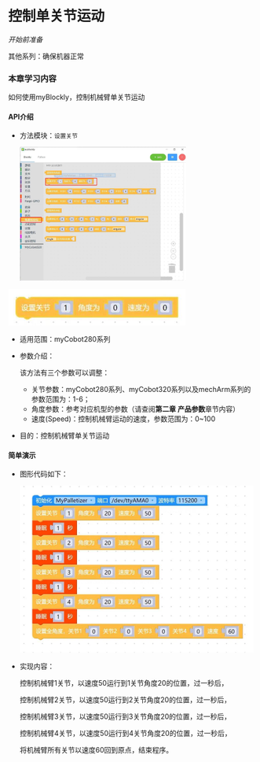 # 控制单关节运动

<i>开始前准备</i>

其他系列：确保机器正常

### 本章学习内容

如何使用myBlockly，控制机械臂单关节运动

#### API介绍

* 方法模块：`设置关节`

  <img src="../../../../resource\3-FunctionsAndApplications\6.developmentGuide\myBlocklyAndUlFlow\singlearm/单关节运动1.jpg" style="zoom: 33%;" />



<img src="../../../../resource\3-FunctionsAndApplications\6.developmentGuide\myBlocklyAndUlFlow\singlearm/单关节运动2.jpg" style="zoom: 67%;" />

* 适用范围：myCobot280系列

* 参数介绍：

  该方法有三个参数可以调整：

  * 关节参数：myCobot280系列、myCobot320系列以及mechArm系列的参数范围为：1-6；

  - 角度参数：参考对应机型的参数（请查阅**第二章 产品参数**章节内容）
  - 速度(Speed)：控制机械臂运动的速度，参数范围为：0~100

* 目的：控制机械臂单关节运动

#### 简单演示

* 图形代码如下：

  <img src="../../../../resource\3-FunctionsAndApplications\6.developmentGuide\myBlocklyAndUlFlow\singlearm/单关节运动demo.jpg" style="zoom: 50%;" />

* 实现内容：

  控制机械臂1关节，以速度50运行到1关节角度20的位置，过一秒后，

  控制机械臂2关节，以速度50运行到2关节角度20的位置，过一秒后，

  控制机械臂3关节，以速度50运行到3关节角度20的位置，过一秒后，

  控制机械臂4关节，以速度50运行到4关节角度20的位置，过一秒后，

  将机械臂所有关节以速度60回到原点，结束程序。
